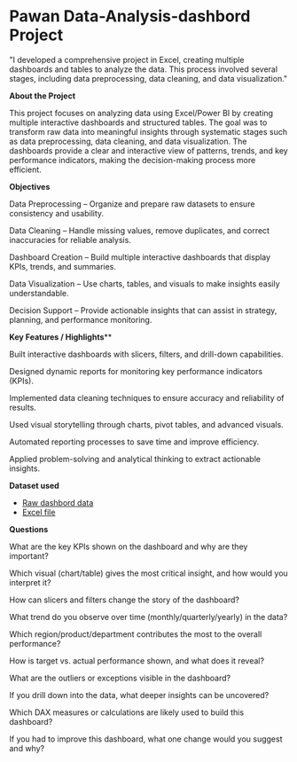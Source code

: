 # Pawan Data-Analysis-dashbord Project
"I developed a comprehensive project in Excel, creating multiple dashboards and tables to analyze the data. This process involved several stages, including data preprocessing, data cleaning, and data visualization."


**About the Project**

This project focuses on analyzing data using Excel/Power BI by creating multiple interactive dashboards and structured tables. The goal was to transform raw data into meaningful insights through systematic stages such as data preprocessing, data cleaning, and data visualization. The dashboards provide a clear and interactive view of patterns, trends, and key performance indicators, making the decision-making process more efficient.

**Objectives**

Data Preprocessing – Organize and prepare raw datasets to ensure consistency and usability.

Data Cleaning – Handle missing values, remove duplicates, and correct inaccuracies for reliable analysis.

Dashboard Creation – Build multiple interactive dashboards that display KPIs, trends, and summaries.

Data Visualization – Use charts, tables, and visuals to make insights easily understandable.

Decision Support – Provide actionable insights that can assist in strategy, planning, and performance monitoring.

**Key Features / Highlights****

Built interactive dashboards with slicers, filters, and drill-down capabilities.

Designed dynamic reports for monitoring key performance indicators (KPIs).

Implemented data cleaning techniques to ensure accuracy and reliability of results.

Used visual storytelling through charts, pivot tables, and advanced visuals.

Automated reporting processes to save time and improve efficiency.

Applied problem-solving and analytical thinking to extract actionable insights.

**Dataset used**

-  <a href="https://github.com/Pawan-rd-2005/Data-Analysis-dashbord/blob/main/MS_Dashboard%20-%20(2).pbix"> Raw dashbord data </a>
- <a href="https://github.com/Pawan-rd-2005/Data-Analysis-dashbord/blob/main/Mobile%20Sales%20Data.xlsx"> Excel file </a>

**Questions**

What are the key KPIs shown on the dashboard and why are they important?

Which visual (chart/table) gives the most critical insight, and how would you interpret it?

How can slicers and filters change the story of the dashboard?

What trend do you observe over time (monthly/quarterly/yearly) in the data?

Which region/product/department contributes the most to the overall performance?

How is target vs. actual performance shown, and what does it reveal?

What are the outliers or exceptions visible in the dashboard?

If you drill down into the data, what deeper insights can be uncovered?

Which DAX measures or calculations are likely used to build this dashboard?

If you had to improve this dashboard, what one change would you suggest and why?
